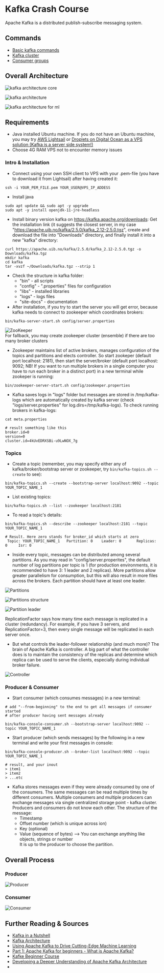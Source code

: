 # Kafka Crash Course

Apache Kafka is a distributed publish-subscribe messaging system.

## Commands
- <a href="https://github.com/AlizaminJ/kafka/blob/master/basic-kafka-commands.txt"> Basic kafka commands</a>
- <a href="https://github.com/AlizaminJ/kafka/blob/master/kafka-cluster-with-multiple-brokers.txt">Kafka cluster</a>
- <a href="https://github.com/AlizaminJ/kafka/blob/master/consumer-groups.txt">Consumer groups</a>


## Overall Architecture

![kafka architecture core](./assets/kafka-architecture-core.png?raw=true "kafka architecture core")  

![kafka architecture](./assets/kafka-architecture.png?raw=true "kafka architecture") 

![kafka architecture for ml](./assets/kafka-architecture-for-ml.png?raw=true "kafka architecture for ML")  


## Requirements
- Java installed Ubuntu machine. If you do not have an Ubuntu machine, you may try <a href="https://aws.amazon.com/lightsail/">AWS Lightsail</a> or <a href="https://www.digitalocean.com/products/droplets/"> Droplets on Digital Ocean as a VPS solution (Kafka is a server side system!)</a>
- Choose 4G RAM VPS not to encounter memory issues

### Intro & Installation
- Connect using your own SSH client to VPS with your .pem-file (you have to download it from Lightsail) after having created it:
```
ssh -i YOUR_PEM_FILE.pem YOUR_USER@VPS_IP_ADDESS
```
- Install java
```
sudo apt update && sudo apt -y upgrade
sudo apt -y install openjdk-11-jre-headless
```
- Install binary version kafka on https://kafka.apache.org/downloads: Get the installation link (it suggests the closest server, in my case "https://apache.uib.no/kafka/2.5.0/kafka_2.12-2.5.0.tgz", create and download the file into "Downloads" directory, and finally install it into a new "kafka" directory: 
```
curl https://apache.uib.no/kafka/2.5.0/kafka_2.12-2.5.0.tgz -o Downloads/kafka.tgz
mkdir kafka
cd kafka
tar -xvzf ~/Downloads/kafka.tgz --strip 1
```
- Check the structure in kafka folder:
  - "bin" - all scripts
  - "config" - ".properties" files for configuration
  - "libs" - installed libraries
  - "logs" - logs files
  - "site-docs" - documentation
- After installation, if you try to start the server you will get error, because kafka needs to connect to zookeeper which coordinates brokers:
```
bin/kafka-server-start.sh config/server.properties
```
![ZooKeeper](./assets/zookeper-coordination.png?raw=true "ZooKeeper")   
For fallback, you may create zookeeper cluster (ensemble) if there are too many broker clusters

- Zookeeper maintains list of active brokers, manages configuration of the topics and partitions and elects controller. So start zookeper (default port localhost: 2181), then start the server/broker (default port localhost: 9092; NB! If you want to run multiple brokers in a single computer you have to run each broker in a distinct port) in a new terminal while zookeper is running:
```
bin/zookeeper-server-start.sh config/zookeeper.properties
```
- Kafka saves logs in "logs" folder but messages are stored in /tmp/kafka-logs which are automatically created by kafka server (check "logs/server.properties" for log.dirs=/tmp/kafka-logs). To check running brokers in kafka-logs:  
```
cat meta.properties

# result something like this
broker.id=0
version=0
cluster.id=4kUvEDRXSBi-u9LwNOX_7g
```
### Topics
- Create a topic (remember, you may specify either any of kafka/broker/bootstrap server or zookeeper, try ```bin/kafka-topics.sh --create``` to see):
```
bin/kafka-topics.sh --create --bootstrap-server localhost:9092 --topic YOUR_TOPIC_NAME_1
```
- List existing topics:
```
bin/kafka-topics.sh --list --zookeeper localhost:2181
```
- To read a topic's details:
```
bin/kafka-topics.sh --describe --zookeeper localhost:2181 --topic YOUR_TOPIC_NAME_1

# Result. Here zero stands for broker_id which starts at zero
 Topic: YOUR_TOPIC_NAME_1   Partition: 0    Leader: 0       Replicas: 0     Isr: 0
```   
- Inside every topic, messages can be distributed among several partitions. As you may read in "config/server.properites", the default number of log partitions per topic is 1 (for production environments, it is recommended to have 3: 1 leader and 2 replicas). More partitions allow greater parallelism for consumption, but this will also result in more files across the brokers. Each partition should have at least one leader.  

![Partitions](./assets/kafka-partitions.png?raw=true "Partitions")  

![Partitions structure](./assets/kafka-partitions-structure.png?raw=true "Partitions structure")  

![Partition leader](./assets/kafka-partition-leader.png?raw=true "Partition leader")  

ReplicationFactor says how many time each message is replicated in a cluster (redundancy). For example, if you have 3 servers, and ReplicationFactor=3, then every single message will be replicated in each server once.  
- But what controls the leader-follower relationship (and much more)? The brain of Apache Kafka is controller. A big part of what the controller does is to maintain the consistency of the replicas and determine which replica can be used to serve the clients, especially during individual broker failure.  

![Controller](./assets/kafka-controller.png?raw=true "Controller") 


### Producer & Consumer
- Start consumer (which consumes messages) in a new terminal:
```
# add "--from-beginning" to the end to get all messages if consumer started 
# after producer having sent messages already

bin/kafka-console-consumer.sh --bootstrap-server localhost:9092 --topic YOUR_TOPIC_NAME_1 
```
- Start producer (which sends messages) by the following in a new terminal and write your first messages in console:  
```
bin/kafka-console-producer.sh --broker-list localhost:9092 --topic YOUR_TOPIC_NAME_1

# result, and your inout
> item1
> item2 
> ...etc
```
- Kafka stores messages even if they were already consumed by one of the consumers. The same messages can be read multiple times by different consumers. Multiple consumers and multiple producers can exchange messages via single centralized storage point - kafka cluster. Producers and consumers do not know each other.
The structure of the message:
  - Timestamp
  - Offset number (which is unique across 
  ion)
  - Key (optional)
  - Value (sequence of bytes) --> You can exchange anything like objects, strings or number   
It is up to the producer to choose the partition.  

##  Overall Process
### Producer   
![Producer](./assets/kafka-infrastructure-producer.png?raw=true "producer")   
### Consumer
![Consumer](./assets/kafka-infrastructure-consumer.png?raw=true "consumer")  


## Further Reading & Sources
- <a href="https://sookocheff.com/post/kafka/kafka-in-a-nutshell/">Kafka in a Nutshell</a>
- <a href="http://cloudurable.com/blog/kafka-architecture/index.html">Kafka Architecture</a>
- <a href="https://www.confluent.io/blog/using-apache-kafka-drive-cutting-edge-machine-learning/">Using Apache Kafka to Drive Cutting-Edge Machine Learning</a>
- <a href="https://www.cloudkarafka.com/blog/2016-11-30-part1-kafka-for-beginners-what-is-apache-kafka.html">Part 1: Apache Kafka for beginners - What is Apache Kafka?</a>
- <a href="https://www.youtube.com/watch?v=CU44hKLMg7k&list=PLWkguCWKqN9P6pYm70oCGsa11Fnrf2MEX"> Kafke Beginner Course </a>
- <a href="https://insidebigdata.com/2018/04/19/developing-deeper-understanding-apache-kafka-architecture-part-2-write-read-scalability/">Developing a Deeper Understanding of Apache Kafka Architecture</a>
- <a href=""> </a>


